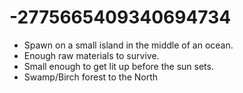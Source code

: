 -2775665409340694734
====================

- Spawn on a small island in the middle of an ocean.
- Enough raw materials to survive.
- Small enough to get lit up before the sun sets.
- Swamp/Birch forest to the North
